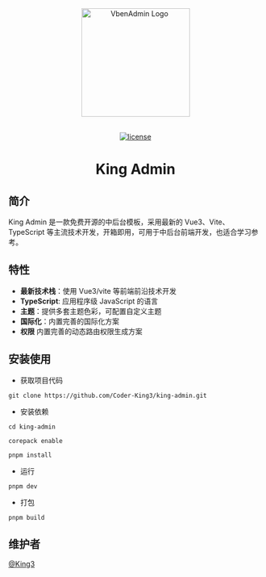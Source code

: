 <div align="center">
<a href="https://github.com/anncwb/vue-vben-admin"> <img alt="VbenAdmin Logo" width="215" src="https://i0.hdslb.com/bfs/article/4e325007b5d67b61c5b510c2a409c81e627872080.png@860w_720h_1e_1c.webp"> </a> <br> <br>

[![license](https://img.shields.io/github/license/Coder-King3/king-admin.svg)](LICENSE)

<h1>King Admin</h1>
</div>

## 简介

King Admin 是一款免费开源的中后台模板，采用最新的 Vue3、Vite、TypeScript 等主流技术开发，开箱即用，可用于中后台前端开发，也适合学习参考。

## 特性

- **最新技术栈**：使用 Vue3/vite 等前端前沿技术开发
- **TypeScript**: 应用程序级 JavaScript 的语言
- **主题**：提供多套主题色彩，可配置自定义主题
- **国际化**：内置完善的国际化方案
- **权限** 内置完善的动态路由权限生成方案

## 安装使用

- 获取项目代码

```shell
git clone https://github.com/Coder-King3/king-admin.git
```

- 安装依赖

```shell
cd king-admin

corepack enable

pnpm install
```

- 运行

```shell
pnpm dev
```

- 打包

```shell
pnpm build
```

## 维护者

[@King3](https://github.com/Coder-King3)
